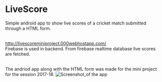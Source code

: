 # LiveScore
Simple android app to show live scores of a cricket match submitted through a HTML form. 

<br>http://livescoreminiproject.000webhostapp.com/
<br>Firebase is used in backend. From firebase realtime database live scores are fetched.

<br>The andriod app along with the HTML form was made for the mini project for the session 2017-18. 
![Screenshot_of the app](https://github.com/heman-7/LiveScore/blob/master/screener.png "Screenshot")


